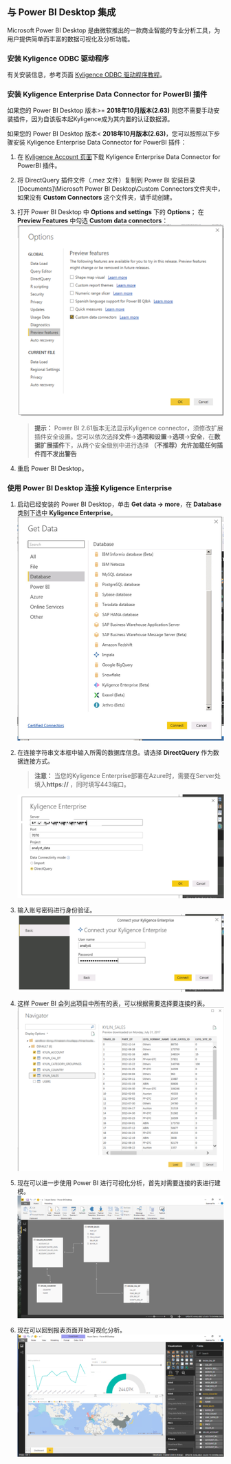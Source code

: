 ## 与 Power BI Desktop 集成

Microsoft Power BI Desktop 是由微软推出的一款商业智能的专业分析工具，为用户提供简单而丰富的数据可视化及分析功能。

### 安装 Kyligence ODBC 驱动程序

有关安装信息，参考页面 [Kyligence ODBC 驱动程序教程](../../driver/odbc/README.md)。

### 安装 Kyligence Enterprise Data Connector for PowerBI 插件

如果您的 Power BI Desktop 版本>= **2018年10月版本(2.63)** 则您不需要手动安装插件，因为自该版本起Kyligence成为其内置的认证数据源。

如果您的 Power BI Desktop 版本< **2018年10月版本(2.63)**，您可以按照以下步骤安装 Kyligence Enterprise Data Connector for PowerBI 插件：

1. 在 [Kyligence Account 页面](http://account.kyligence.io)下载 Kyligence Enterprise Data Connector for PowerBI 插件。

2. 将 DirectQuery 插件文件（.mez 文件）复制到 Power BI 安装目录[Documents]\Microsoft Power BI Desktop\Custom Connectors文件夹中，如果没有 **Custom Connectors** 这个文件夹，请手动创建。

3. 打开 Power BI Desktop 中 **Options and settings** 下的 **Options**；
   在 **Preview Features** 中勾选 **Custom data connectors**： ![勾选 Custom data connectors](../../images/powerbi/Picture11.png)

   > **提示：** Power BI 2.61版本无法显示Kyligence connector，须修改扩展插件安全设置。您可以依次选择**文件**->**选项和设置**->**选项**->**安全**，在**数据扩展插件**下，从两个安全级别中进行选择 **（不推荐）允许加载任何插件而不发出警告**

4. 重启 Power BI Desktop。

### 使用 Power BI Desktop 连接 Kyligence Enterprise

1. 启动已经安装的 Power BI Desktop，单击 **Get data -> more**，在 **Database** 类别下选中 **Kyligence Enterprise**。
    ![选中 Kyligence Enterprise](../../images/powerbi/Picture5.png)

2. 在连接字符串文本框中输入所需的数据库信息。请选择 **DirectQuery** 作为数据连接方式。

      > **注意：** 当您的Kyligence Enterprise部署在Azure时，需要在Server处填入**https://** ，同时填写443端口。

      ![数据连接方式：DirectQuery](../../images/powerbi/Picture6.png)

3. 输入账号密码进行身份验证。![登录连接 Kyligence Enterprise](../../images/powerbi/Picture7.png)

4. 这样 Power BI 会列出项目中所有的表，可以根据需要选择要连接的表。![根据需要选择表](../../images/powerbi/Picture8.png)

5. 现在可以进一步使用 Power BI 进行可视化分析，首先对需要连接的表进行建模。![对需要连接的表建模](../../images/powerbi/Picture9.png)

6. 现在可以回到报表页面开始可视化分析。![进行可视化分析](../../images/powerbi/Picture10.png)
